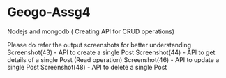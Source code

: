 # Geogo-Assg4
Nodejs and mongodb ( Creating API for CRUD operations)

Please do refer the output screenshots for better understanding
Screenshot(43) - API to create a single Post
Screenshot(44) - API to get details of a single Post (Read operation)
Screenshot(46) - API to update a single Post
Screenshot(48) - API to delete a single Post
